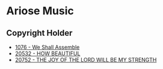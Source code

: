 # Ariose Music

## Copyright Holder

- [1076 - We Shall Assemble](/hymns/1076.md)
- [20532 - HOW BEAUTIFUL](/hymns/20532.md)
- [20752 - THE JOY OF THE LORD WILL BE MY STRENGTH](/hymns/20752.md)

